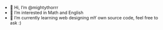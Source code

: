 - 👋 Hi, I’m @mightythorrr
- 👀 I’m interested in Math and English
- 🌱 I’m currently learning web designing
mY own source code, feel free to ask :)

